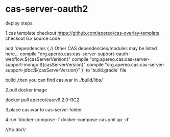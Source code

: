 # cas-server-oauth2
deploy  steps:

1.cas template checkout
https://github.com/apereo/cas-overlay-template 
checkout 6.x source code


add 'dependencies {
    // Other CAS dependencies/modules may be listed here...
    compile "org.apereo.cas:cas-server-support-oauth-webflow:${casServerVersion}"
    compile "org.apereo.cas:cas-server-support-mongo:${casServerVersion}"
    compile "org.apereo.cas:cas-server-support-jdbc:${casServerVersion}"
}' to 'build.gradle' file 

build ,then you can find cas.war in ./build/libs/

2.pull docker image

docker pull apereo/cas:v6.2.0-RC2

3.place cas.war to cas-server folder

4.run 'docker-compose -f docker-compose-cas.yml up -d'

///to do///
